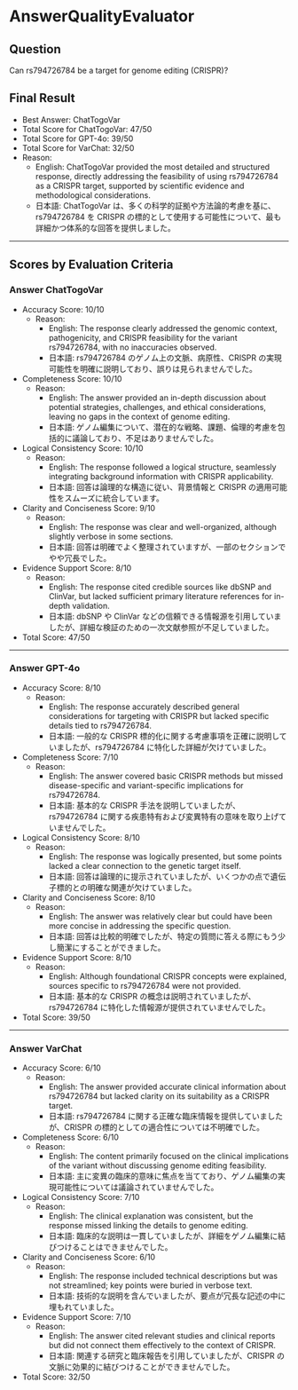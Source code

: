 # AnswerQualityEvaluator

## Question

Can rs794726784 be a target for genome editing (CRISPR)?

## Final Result

- Best Answer: ChatTogoVar
- Total Score for ChatTogoVar: 47/50
- Total Score for GPT-4o: 39/50
- Total Score for VarChat: 32/50
- Reason:
  - English: ChatTogoVar provided the most detailed and structured response, directly addressing the feasibility of using rs794726784 as a CRISPR target, supported by scientific evidence and methodological considerations.
  - 日本語: ChatTogoVar は、多くの科学的証拠や方法論的考慮を基に、rs794726784 を CRISPR の標的として使用する可能性について、最も詳細かつ体系的な回答を提供しました。

---

## Scores by Evaluation Criteria

### Answer ChatTogoVar
- Accuracy Score: 10/10
  - Reason: 
    - English: The response clearly addressed the genomic context, pathogenicity, and CRISPR feasibility for the variant rs794726784, with no inaccuracies observed.
    - 日本語: rs794726784 のゲノム上の文脈、病原性、CRISPR の実現可能性を明確に説明しており、誤りは見られませんでした。
- Completeness Score: 10/10
  - Reason: 
    - English: The answer provided an in-depth discussion about potential strategies, challenges, and ethical considerations, leaving no gaps in the context of genome editing.
    - 日本語: ゲノム編集について、潜在的な戦略、課題、倫理的考慮を包括的に議論しており、不足はありませんでした。
- Logical Consistency Score: 10/10
  - Reason: 
    - English: The response followed a logical structure, seamlessly integrating background information with CRISPR applicability.
    - 日本語: 回答は論理的な構造に従い、背景情報と CRISPR の適用可能性をスムーズに統合しています。
- Clarity and Conciseness Score: 9/10
  - Reason: 
    - English: The response was clear and well-organized, although slightly verbose in some sections.
    - 日本語: 回答は明確でよく整理されていますが、一部のセクションでやや冗長でした。
- Evidence Support Score: 8/10
  - Reason: 
    - English: The response cited credible sources like dbSNP and ClinVar, but lacked sufficient primary literature references for in-depth validation.
    - 日本語: dbSNP や ClinVar などの信頼できる情報源を引用していましたが、詳細な検証のための一次文献参照が不足していました。
- Total Score: 47/50

---

### Answer GPT-4o
- Accuracy Score: 8/10
  - Reason: 
    - English: The response accurately described general considerations for targeting with CRISPR but lacked specific details tied to rs794726784.
    - 日本語: 一般的な CRISPR 標的化に関する考慮事項を正確に説明していましたが、rs794726784 に特化した詳細が欠けていました。
- Completeness Score: 7/10
  - Reason: 
    - English: The answer covered basic CRISPR methods but missed disease-specific and variant-specific implications for rs794726784.
    - 日本語: 基本的な CRISPR 手法を説明していましたが、rs794726784 に関する疾患特有および変異特有の意味を取り上げていませんでした。
- Logical Consistency Score: 8/10
  - Reason: 
    - English: The response was logically presented, but some points lacked a clear connection to the genetic target itself.
    - 日本語: 回答は論理的に提示されていましたが、いくつかの点で遺伝子標的との明確な関連が欠けていました。
- Clarity and Conciseness Score: 8/10
  - Reason: 
    - English: The answer was relatively clear but could have been more concise in addressing the specific question.
    - 日本語: 回答は比較的明確でしたが、特定の質問に答える際にもう少し簡潔にすることができました。
- Evidence Support Score: 8/10
  - Reason: 
    - English: Although foundational CRISPR concepts were explained, sources specific to rs794726784 were not provided.
    - 日本語: 基本的な CRISPR の概念は説明されていましたが、rs794726784 に特化した情報源が提供されていませんでした。
- Total Score: 39/50

---

### Answer VarChat
- Accuracy Score: 6/10
  - Reason: 
    - English: The answer provided accurate clinical information about rs794726784 but lacked clarity on its suitability as a CRISPR target.
    - 日本語: rs794726784 に関する正確な臨床情報を提供していましたが、CRISPR の標的としての適合性については不明確でした。
- Completeness Score: 6/10
  - Reason: 
    - English: The content primarily focused on the clinical implications of the variant without discussing genome editing feasibility.
    - 日本語: 主に変異の臨床的意味に焦点を当てており、ゲノム編集の実現可能性については議論されていませんでした。
- Logical Consistency Score: 7/10
  - Reason: 
    - English: The clinical explanation was consistent, but the response missed linking the details to genome editing.
    - 日本語: 臨床的な説明は一貫していましたが、詳細をゲノム編集に結びつけることはできませんでした。
- Clarity and Conciseness Score: 6/10
  - Reason: 
    - English: The response included technical descriptions but was not streamlined; key points were buried in verbose text.
    - 日本語: 技術的な説明を含んでいましたが、要点が冗長な記述の中に埋もれていました。
- Evidence Support Score: 7/10
  - Reason: 
    - English: The answer cited relevant studies and clinical reports but did not connect them effectively to the context of CRISPR.
    - 日本語: 関連する研究と臨床報告を引用していましたが、CRISPR の文脈に効果的に結びつけることができませんでした。
- Total Score: 32/50